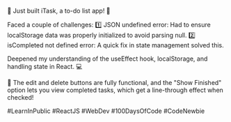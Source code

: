 
🚀 Just built iTask, a to-do list app! 📝

Faced a couple of challenges: 1️⃣ JSON undefined error: Had to ensure localStorage data was properly initialized to avoid parsing null. 2️⃣ isCompleted not defined error: A quick fix in state management solved this.

Deepened my understanding of the useEffect hook, localStorage, and handling state in React. 💻

🔄 The edit and delete buttons are fully functional, and the "Show Finished" option lets you view completed tasks, which get a line-through effect when checked!

#LearnInPublic #ReactJS #WebDev #100DaysOfCode #CodeNewbie
